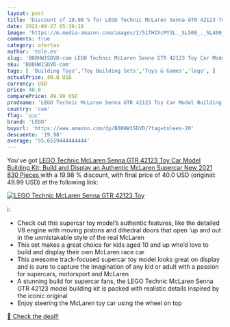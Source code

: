 ```yaml
---
layout: post
title: 'Discount of 19.98 % for LEGO Technic McLaren Senna GTR 42123 Toy'
date: 2021-09-27 05:36:18
image: 'https://m.media-amazon.com/images/I/51THIXcMY3L._SL500_._SL400_.jpg'
comments: true
category: ofertas
author: 'tole.es'
slug: 'B08HW1SDVD-com LEGO Technic McLaren Senna GTR 42123 Toy Car Model...'
sku: 'B08HW1SDVD-com'
tags: [ 'Building Toys','Toy Building Sets','Toys & Games','lego', ]
actualPrice: 40.0 USD
currency: USD
price: 40.0
comparePrice: 49.99 USD
prodname: 'LEGO Technic McLaren Senna GTR 42123 Toy Car Model Building Kit; Build and Display an Authentic McLaren Supercar  New 2021  830 Pieces '
country: 'com'
flag: '🇺🇸'
brand: 'LEGO'
buyurl: 'https://www.amazon.com/dp/B08HW1SDVD/?tag=tolees-20'
descuento: '19.98'
average: '55.6519444444444'
---
```


You've got [LEGO Technic McLaren Senna GTR 42123 Toy Car Model Building Kit; Build and Display an Authentic McLaren Supercar  New 2021  830 Pieces ](https://www.amazon.com/dp/B08HW1SDVD/?tag=tolees-20) with a  19.98 % discount, with final price of 40.0 USD (original: 49.99 USD) at the following link:

[![LEGO Technic McLaren Senna GTR 42123 Toy](https://m.media-amazon.com/images/I/51THIXcMY3L._SL500_._SL400_.jpg)](https://www.amazon.com/dp/B08HW1SDVD/?tag=tolees-20)

ℹ️:

- Check out this supercar toy model’s authentic features, like the detailed V8 engine with moving pistons and dihedral doors that open ‘up and out in the unmistakable style of the real McLaren
- This set makes a great choice for kids aged 10 and up who’d love to build and display their own McLaren race car
- This awesome track-focused supercar toy model looks great on display and is sure to capture the imagination of any kid or adult with a passion for supercars, motorsport and McLaren
- A stunning build for supercar fans, the LEGO Technic McLaren Senna GTR 42123 model building kit is packed with realistic details inspired by the iconic original
- Enjoy steering the McLaren toy car using the wheel on top

[🛒 Check the deal!!](https://www.amazon.com/dp/B08HW1SDVD/?tag=tolees-20)

